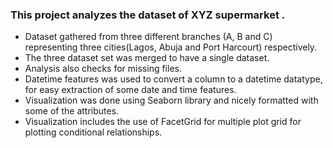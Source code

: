 ### This project analyzes the dataset of XYZ supermarket .
* Dataset gathered from three different branches (A, B and C) representing three cities(Lagos, Abuja and Port Harcourt) respectively.
* The three dataset set was merged to have a single dataset. 
* Analysis also checks for missing files.
* Datetime features was used  to convert a column to a datetime datatype, for easy extraction of some date and time           features.
* Visualization was done using Seaborn library and nicely formatted with some of the attributes. 
* Visualization includes the use of FacetGrid for multiple plot grid for plotting conditional relationships.
